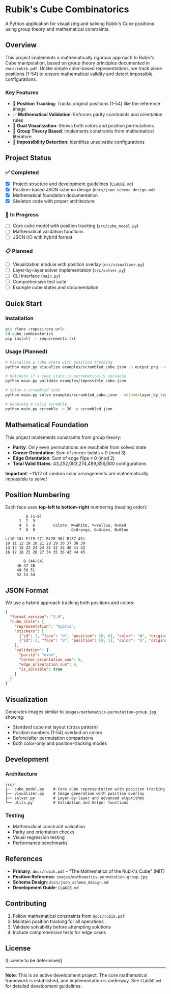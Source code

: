 # Rubik's Cube Combinatorics

A Python application for visualizing and solving Rubik's Cube positions using group theory and mathematical constraints.

## Overview

This project implements a mathematically rigorous approach to Rubik's Cube manipulation, based on group theory principles documented in `docs/rubik.pdf`. Unlike simple color-based representations, we track piece positions (1-54) to ensure mathematical validity and detect impossible configurations.

### Key Features

- 🔢 **Position Tracking**: Tracks original positions (1-54) like the reference image
- ✅ **Mathematical Validation**: Enforces parity constraints and orientation rules
- 🎨 **Dual Visualization**: Shows both colors and position permutations
- 🧮 **Group Theory Based**: Implements constraints from mathematical literature
- 🚫 **Impossibility Detection**: Identifies unsolvable configurations

## Project Status

### ✅ Completed
- [x] Project structure and development guidelines (`CLAUDE.md`)
- [x] Position-based JSON schema design (`docs/json_schema_design.md`)
- [x] Mathematical foundation documentation
- [x] Skeleton code with proper architecture

### 🚧 In Progress
- [ ] Core cube model with position tracking (`src/cube_model.py`)
- [ ] Mathematical validation functions
- [ ] JSON I/O with hybrid format

### 📋 Planned
- [ ] Visualization module with position overlay (`src/visualizer.py`)
- [ ] Layer-by-layer solver implementation (`src/solver.py`)
- [ ] CLI interface (`main.py`)
- [ ] Comprehensive test suite
- [ ] Example cube states and documentation

## Quick Start

### Installation
```bash
git clone <repository-url>
cd cube_combinatorics
pip install -r requirements.txt
```

### Usage (Planned)
```bash
# Visualize a cube state with position tracking
python main.py visualize examples/scrambled_cube.json -o output.png --numbered

# Validate if a cube state is mathematically solvable
python main.py validate examples/impossible_cube.json

# Solve a scrambled cube
python main.py solve examples/scrambled_cube.json --method=layer_by_layer

# Generate a valid scramble
python main.py scramble -n 20 -o scrambled.json
```

## Mathematical Foundation

This project implements constraints from group theory:

- **Parity**: Only even permutations are reachable from solved state
- **Corner Orientation**: Sum of corner twists ≡ 0 (mod 3)
- **Edge Orientation**: Sum of edge flips ≡ 0 (mod 2)
- **Total Valid States**: 43,252,003,274,489,856,000 configurations

**Important**: ~11/12 of random color arrangements are mathematically impossible to solve!

## Position Numbering

Each face uses **top-left to bottom-right** numbering (reading order):

```
         U (1-9)
      1  2  3
      4  5  6        Colors: W=White, Y=Yellow, R=Red
      7  8  9                O=Orange, G=Green, B=Blue

L(10-18) F(19-27) R(28-36) B(37-45)
10 11 12 19 20 21 28 29 30 37 38 39
13 14 15 22 23 24 31 32 33 40 41 42  
16 17 18 25 26 27 34 35 36 43 44 45

        D (46-54)
     46 47 48
     49 50 51
     52 53 54
```

## JSON Format

We use a hybrid approach tracking both positions and colors:

```json
{
  "format_version": "2.0",
  "cube_state": {
    "representation": "hybrid",
    "stickers": [
      {"id": 1, "face": "U", "position": [0, 0], "color": "W", "original_id": 1},
      {"id": 2, "face": "U", "position": [0, 1], "color": "G", "original_id": 15}
    ],
    "validation": {
      "parity": "even",
      "corner_orientation_sum": 0,
      "edge_orientation_sum": 0,
      "is_solvable": true
    }
  }
}
```

## Visualization

Generates images similar to `images/mathematics-permutation-group.jpg` showing:
- Standard cube net layout (cross pattern)
- Position numbers (1-54) overlaid on colors
- Before/after permutation comparisons
- Both color-only and position-tracking modes

## Development

### Architecture
```
src/
├── cube_model.py    # Core cube representation with position tracking
├── visualizer.py    # Image generation with position overlay
├── solver.py        # Layer-by-layer and advanced algorithms
└── utils.py         # Validation and helper functions
```

### Testing
- Mathematical constraint validation
- Parity and orientation checks
- Visual regression testing
- Performance benchmarks

## References

- **Primary**: `docs/rubik.pdf` - "The Mathematics of the Rubik's Cube" (MIT)
- **Position Reference**: `images/mathematics-permutation-group.jpg`
- **Schema Design**: `docs/json_schema_design.md`
- **Development Guide**: `CLAUDE.md`

## Contributing

1. Follow mathematical constraints from `docs/rubik.pdf`
2. Maintain position tracking for all operations
3. Validate solvability before attempting solutions
4. Include comprehensive tests for edge cases

## License

[License to be determined]

---

**Note**: This is an active development project. The core mathematical framework is established, and implementation is underway. See `CLAUDE.md` for detailed development guidelines.
